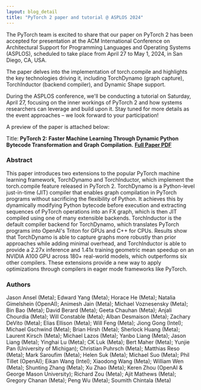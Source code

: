 ```yaml
---
layout: blog_detail
title: "PyTorch 2 paper and tutorial @ ASPLOS 2024"
---
```


The PyTorch team is excited to share that our paper on PyTorch 2 has been accepted for presentation at the ACM International Conference on Architectural Support for Programming Languages and Operating Systems (ASPLOS), scheduled to take place from April 27 to May 1, 2024, in San Diego, CA, USA. 

The paper delves into the implementation of torch.compile and highlights the key technologies driving it, including TorchDynamo (graph capture), TorchInductor (backend compiler), and Dynamic Shape support.

During the ASPLOS conference, we'll be conducting a tutorial on Saturday, April 27, focusing on the inner workings of PyTorch 2 and how systems researchers can leverage and build upon it. Stay tuned for more details as the event approaches – we look forward to your participation!

A preview of the paper is attached below:

Title: **PyTorch 2: Faster Machine Learning Through Dynamic Python Bytecode Transformation and Graph Compilation.** [**Full Paper PDF**](/assets/pytorch_2.pdf)

### Abstract
This paper introduces two extensions to the popular PyTorch machine learning framework, TorchDynamo and TorchInductor, which implement the torch.compile feature released in PyTorch 2. TorchDynamo is a Python-level just-in-time (JIT) compiler that enables graph compilation in PyTorch programs without sacrificing the flexibility of Python. It achieves this by dynamically modifying Python bytecode before execution and extracting sequences of PyTorch operations into an FX graph, which is then JIT compiled using one of many extensible backends. TorchInductor is the default compiler backend for TorchDynamo, which translates PyTorch programs into OpenAI's Triton for GPUs and C++ for CPUs. Results show that TorchDynamo is able to capture graphs more robustly than prior approaches while adding minimal overhead, and TorchInductor is able to provide a 2.27x inference and 1.41x training geometric mean speedup on an NVIDIA A100 GPU across 180+ real-world models, which outperforms six other compilers. These extensions provide a new way to apply optimizations through compilers in eager mode frameworks like PyTorch.


### Authors

Jason Ansel (Meta); Edward Yang (Meta); Horace He (Meta); Natalia Gimelshein (OpenAI); Animesh Jain (Meta); Michael Voznesensky (Meta); Bin Bao (Meta); David Berard (Meta); Geeta Chauhan (Meta); Anjali Chourdia (Meta); Will Constable (Meta); Alban Desmaison (Meta); Zachary DeVito (Meta); Elias Ellison (Meta); Will Feng (Meta); Jiong Gong (Intel); Michael Gschwind (Meta); Brian Hirsh (Meta); Sherlock Huang (Meta); Laurent Kirsch (Meta); Michael Lazos (Meta); Yanbo Liang (Meta); Jason Liang (Meta); Yinghai Lu (Meta); CK Luk (Meta); Bert Maher (Meta); Yunjie Pan (University of Michigan); Christian Puhrsch (Meta); Matthias Reso (Meta); Mark Saroufim (Meta); Helen Suk (Meta); Michael Suo (Meta); Phil Tillet (OpenAI); Eikan Wang (Intel); Xiaodong Wang (Meta); William Wen (Meta); Shunting Zhang (Meta); Xu Zhao (Meta); Keren Zhou (OpenAI & George Mason University); Richard Zou (Meta); Ajit Mathews (Meta); Gregory Chanan (Meta); Peng Wu (Meta); Soumith Chintala (Meta)
